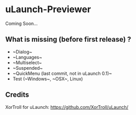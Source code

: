 # uLaunch-Previewer

Coming Soon...

## What is missing (before first release) ?

 - ~Dialog~
 - ~Languages~
 - ~Multiselect~
 - ~Suspended~
 - ~QuickMenu (last commit, not in uLaunch 0.1)~
 - Test (~Windows~, ~OSX~, Linux)

## Credits

XorTroll for uLaunch: https://github.com/XorTroll/uLaunch/
